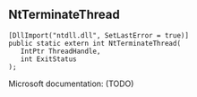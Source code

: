 ## NtTerminateThread

```
[DllImport("ntdll.dll", SetLastError = true)]
public static extern int NtTerminateThread(
   IntPtr ThreadHandle,
   int ExitStatus
);
```

Microsoft documentation: (TODO)
